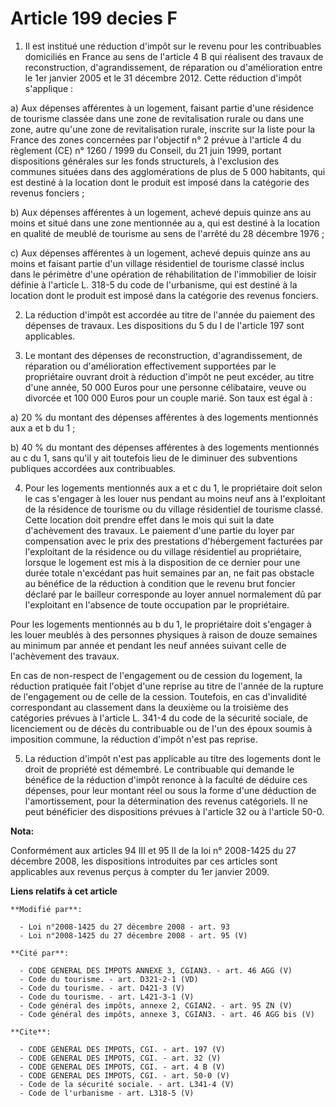 # Article 199 decies F

1. Il est institué une réduction d'impôt sur le revenu pour les contribuables domiciliés en France au sens de l'article 4 B
qui réalisent des travaux de reconstruction, d'agrandissement, de réparation ou d'amélioration entre le 1er janvier 2005 et
le 31 décembre 2012. Cette réduction d'impôt s'applique : 

a) Aux dépenses afférentes à un logement, faisant partie d'une résidence de tourisme classée dans une zone de revitalisation
rurale ou dans une zone, autre qu'une zone de revitalisation rurale, inscrite sur la liste pour la France des zones
concernées par l'objectif n° 2 prévue à l'article 4 du règlement (CE) n° 1260 / 1999 du Conseil, du 21 juin 1999, portant
dispositions générales sur les fonds structurels, à l'exclusion des communes situées dans des agglomérations de plus de 5 000
habitants, qui est destiné à la location dont le produit est imposé dans la catégorie des revenus fonciers ; 

b) Aux dépenses afférentes à un logement, achevé depuis quinze ans au moins et situé dans une zone mentionnée au a, qui est
destiné à la location en qualité de meublé de tourisme au sens de l'arrêté du 28 décembre 1976 ; 

c) Aux dépenses afférentes à un logement, achevé depuis quinze ans au moins et faisant partie d'un village résidentiel de
tourisme classé inclus dans le périmètre d'une opération de réhabilitation de l'immobilier de loisir définie à l'article L.
318-5 du code de l'urbanisme, qui est destiné à la location dont le produit est imposé dans la catégorie des revenus
fonciers. 

2. La réduction d'impôt est accordée au titre de l'année du paiement des dépenses de travaux. Les dispositions du 5 du I de
l'article 197 sont applicables. 

3. Le montant des dépenses de reconstruction, d'agrandissement, de réparation ou d'amélioration effectivement supportées par
le propriétaire ouvrant droit à réduction d'impôt ne peut excéder, au titre d'une année, 50 000 Euros pour une personne
célibataire, veuve ou divorcée et 100 000 Euros pour un couple marié. Son taux est égal à : 

a) 20 % du montant des dépenses afférentes à des logements mentionnés aux a et b du 1 ; 

b) 40 % du montant des dépenses afférentes à des logements mentionnés au c du 1, sans qu'il y ait toutefois lieu de le
diminuer des subventions publiques accordées aux contribuables. 

4. Pour les logements mentionnés aux a et c du 1, le propriétaire doit selon le cas s'engager à les louer nus pendant au
moins neuf ans à l'exploitant de la résidence de tourisme ou du village résidentiel de tourisme classé. Cette location doit
prendre effet dans le mois qui suit la date d'achèvement des travaux. Le paiement d'une partie du loyer par compensation avec
le prix des prestations d'hébergement facturées par l'exploitant de la résidence ou du village résidentiel au propriétaire,
lorsque le logement est mis à la disposition de ce dernier pour une durée totale n'excédant pas huit semaines par an, ne fait
pas obstacle au bénéfice de la réduction à condition que le revenu brut foncier déclaré par le bailleur corresponde au loyer
annuel normalement dû par l'exploitant en l'absence de toute occupation par le propriétaire. 

Pour les logements mentionnés au b du 1, le propriétaire doit s'engager à les louer meublés à des personnes physiques à
raison de douze semaines au minimum par année et pendant les neuf années suivant celle de l'achèvement des travaux. 

En cas de non-respect de l'engagement ou de cession du logement, la réduction pratiquée fait l'objet d'une reprise au titre
de l'année de la rupture de l'engagement ou de celle de la cession. Toutefois, en cas d'invalidité correspondant au
classement dans la deuxième ou la troisième des catégories prévues à l'article L. 341-4 du code de la sécurité sociale, de
licenciement ou de décès du contribuable ou de l'un des époux soumis à imposition commune, la réduction d'impôt n'est pas
reprise. 

5. La réduction d'impôt n'est pas applicable au titre des logements dont le droit de propriété est démembré. Le contribuable
qui demande le bénéfice de la réduction d'impôt renonce à la faculté de déduire ces dépenses, pour leur montant réel ou sous
la forme d'une déduction de l'amortissement, pour la détermination des revenus catégoriels. Il ne peut bénéficier des
dispositions prévues à l'article 32 ou à l'article 50-0.

**Nota:**

Conformément aux articles 94 III et 95 II de la loi n° 2008-1425 du 27 décembre 2008, les dispositions introduites par ces
articles sont applicables aux revenus perçus à compter du 1er janvier 2009.

**Liens relatifs à cet article**

	**Modifié par**:

	  - Loi n°2008-1425 du 27 décembre 2008 - art. 93
	  - Loi n°2008-1425 du 27 décembre 2008 - art. 95 (V)

	**Cité par**:

	  - CODE GENERAL DES IMPOTS ANNEXE 3, CGIAN3. - art. 46 AGG (V)
	  - Code du tourisme. - art. D321-2-1 (VD)
	  - Code du tourisme. - art. D421-3 (V)
	  - Code du tourisme. - art. L421-3-1 (V)
	  - Code général des impôts, annexe 2, CGIAN2. - art. 95 ZN (V)
	  - Code général des impôts, annexe 3, CGIAN3. - art. 46 AGG bis (V)

	**Cite**:

	  - CODE GENERAL DES IMPOTS, CGI. - art. 197 (V)
	  - CODE GENERAL DES IMPOTS, CGI. - art. 32 (V)
	  - CODE GENERAL DES IMPOTS, CGI. - art. 4 B (V)
	  - CODE GENERAL DES IMPOTS, CGI. - art. 50-0 (V)
	  - Code de la sécurité sociale. - art. L341-4 (V)
	  - Code de l'urbanisme - art. L318-5 (V)
